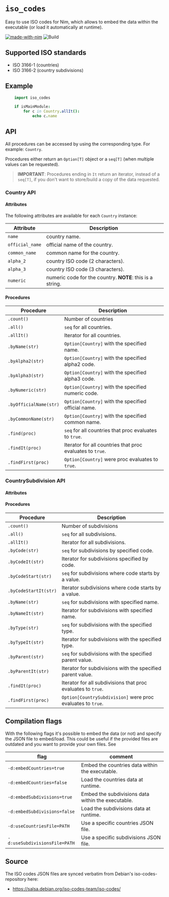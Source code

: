 <!--
 Copyright (c) 2021 kraptor
 
 This software is released under the MIT License.
 https://opensource.org/licenses/MIT
-->

# `iso_codes`

Easy to use ISO codes for Nim, which allows to embed the data within the executable (or load it automatically at runtime).

[![made-with-nim](https://img.shields.io/badge/Made%20with-Nim-ffc200.svg)](https://nim-lang.org/) ![Build](https://github.com/kraptor/iso_codes/workflows/Build/badge.svg)

## Supported ISO standards

- ISO 3166-1 (countries)
- ISO 3166-2 (country subdivisions)

## Example

```nim
    import iso_codes

    if isMainModule:
        for c in Country.allIt():
            echo c.name
```

## API

All procedures can be accessed by using the corresponding type. For example: `Country`.

Procedures either return an `Option[T]` object or a `seq[T]` (when multiple values can be requested).

> **IMPORTANT**: Procedures ending in `It` return an iterator, instead of a `seq[T]`, if you don't want to store/build a copy of the data requested.

### Country API

#### Attributes

The following attributes are available for each `Country` instance:

| Attribute | Description |
|-|-|
|`name`         | country name.                   |
|`official_name`| official name of the country.   |
|`common_name`  | common name for the country.    |
|`alpha_2`      | country ISO code (2 characters).|
|`alpha_3`      | country ISO code (3 characters).|
|`numeric`      | numeric code for the country. **NOTE**: this is a string. |

#### Procedures

| Procedure | Description |
|-|-|
|`.count()`            | Number of countries                                      |
|`.all()`              | `seq` for all countries.                                 |
|`.allIt()`            | Iterator for all countries.                              |
|`.byName(str)`        | `Option[Country]` with the specified name.               |
|`.byAlpha2(str)`      | `Option[Country]` with the specified alpha2 code.        |
|`.byAlpha3(str)`      | `Option[Country]` with the specified alpha3 code.        |
|`.byNumeric(str)`     | `Option[Country]` with the specified numeric code.       |
|`.byOfficialName(str)`| `Option[Country]` with the specified official name.      |
|`.byCommonName(str)`  | `Option[Country]` with the specified common name.        |
|`.find(proc)`         | `seq` for all countries that proc evaluates to `true`.   |
|`.findIt(proc)`       | Iterator for all countries that proc evaluates to `true`.|
|`.findFirst(proc)`    | `Option[Country]` were proc evaluates to `true`.         |

### CountrySubdivision API

#### Attributes

#### Procedures

| Procedure | Description |
|-|-|
|`.count()`            | Number of subdivisions                                      |
|`.all()`              | `seq` for all subdivisions.                                 |
|`.allIt()`            | Iterator for all subdivisions.                              |
|`.byCode(str)`        | `seq` for subdivisions by specified code.                   |
|`.byCodeIt(str)`      | Iterator for subdivisions specified by code.                |
|`.byCodeStart(str)`   | `seq` for subdivisions where code starts by a value.        |
|`.byCodeStartIt(str)` | Iterator subdivisions where code starts by a value.         |
|`.byName(str)`        | `seq` for subdivisions with specified name.                 |
|`.byNameIt(str)`      | Iterator for subdivisions with specified name.              |
|`.byType(str)`        | `seq` for subdivisions with the specified type.             |
|`.byTypeIt(str)`      | Iterator for subdivisions with the specified type.          |
|`.byParent(str)`      | `seq` for subdivisions with the specified parent value.     |
|`.byParentIt(str)`    | Iterator for subdivisions with the specified parent value.  |
|`.findIt(proc)`       | Iterator for all subdivisions that proc evaluates to `true`.|
|`.findFirst(proc)`    | `Option[CountrySubdivision]` were proc evaluates to `true`. |

## Compilation flags

With the following flags it's possible to embed the data (or not) and specify the JSON file to embed/load. This could be useful if the provided files are outdated and you want to provide your own files. See 

| flag | comment |
|-|-|
|`-d:embedCountries=true`     | Embed the countries data within the executable.   |
|`-d:embedCountries=false`    | Load the countries data at runtime.               |
|`-d:embedSubdivisions=true`  | Embed the subdivisions data within the executable.|
|`-d:embedSubdivisions=false` | Load the subdivisions data at runtime.            |
|`-d:useCountriesFile=PATH`   | Use a specific countries JSON file.               |
|`-d:useSubdivisionsFile=PATH`| Use a specific subdivisions JSON file.            |

## Source

The ISO codes JSON files are synced verbatim from Debian's iso-codes-repository here:

- https://salsa.debian.org/iso-codes-team/iso-codes/